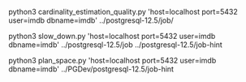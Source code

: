 python3 cardinality_estimation_quality.py 'host=localhost port=5432 user=imdb dbname=imdb' ../postgresql-12.5/job/

python3 slow_down.py 'host=localhost port=5432 user=imdb dbname=imdb' ../postgresql-12.5/job ../postgresql-12.5/job-hint

python3 plan_space.py 'host=localhost port=5432 user=imdb dbname=imdb' ../PGDev/postgresql-12.5/job-hint 